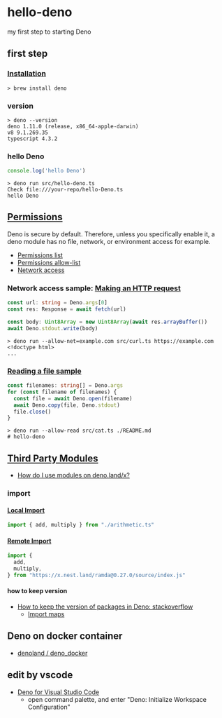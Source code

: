 # hello-deno

my first step to starting Deno

## first step

### [Installation](https://deno.land/#installation)

```shell
> brew install deno
```

### version

```shell
> deno --version
deno 1.11.0 (release, x86_64-apple-darwin)
v8 9.1.269.35
typescript 4.3.2
```

### hello Deno

```ts
console.log('hello Deno')
```

```shell
> deno run src/hello-deno.ts
Check file:///your-repo/hello-Deno.ts
hello Deno
```

## [Permissions](https://deno.land/manual@v1.11.0/getting_started/permissions)

Deno is secure by default. Therefore, unless you specifically enable it, a deno module has no file, network, or environment access for example.

- [Permissions list](https://deno.land/manual@v1.11.0/getting_started/permissions#permissions-list)
- [Permissions allow-list](https://deno.land/manual@v1.11.0/getting_started/permissions#permissions-allow-list)
- [Network access](https://deno.land/manual@v1.11.0/getting_started/permissions#network-access)

### Network access sample: [Making an HTTP request](https://deno.land/manual/getting_started/first_steps#making-an-http-request)

```ts
const url: string = Deno.args[0]
const res: Response = await fetch(url)

const body: Uint8Array = new Uint8Array(await res.arrayBuffer())
await Deno.stdout.write(body)
```

```shell
> deno run --allow-net=example.com src/curl.ts https://example.com
<!doctype html>
...
```

### [Reading a file sample](https://deno.land/manual/getting_started/first_steps#reading-a-file)

```ts
const filenames: string[] = Deno.args
for (const filename of filenames) {
  const file = await Deno.open(filename)
  await Deno.copy(file, Deno.stdout)
  file.close()
}
```

```shell
> deno run --allow-read src/cat.ts ./README.md
# hello-deno
```

## [Third Party Modules](https://deno.land/x)

- [How do I use modules on deno.land/x?](https://deno.land/x#info)

### import

#### [Local Import](https://deno.land/manual@v1.11.0/examples/import_export#local-import)

```ts
import { add, multiply } from "./arithmetic.ts"
```

#### [Remote Import](https://deno.land/manual@v1.11.0/examples/import_export#remote-import)

```ts
import {
  add,
  multiply,
} from "https://x.nest.land/ramda@0.27.0/source/index.js"
```

#### how to keep version

- [How to keep the version of packages in Deno: stackoverflow](https://stackoverflow.com/questions/64496938/how-to-keep-the-version-of-packages-in-deno)
  - [Import maps](https://deno.land/manual/linking_to_external_code/import_maps)

## Deno on docker container

- [denoland / deno_docker](https://github.com/denoland/deno_docker)

## edit by vscode

- [Deno for Visual Studio Code](https://marketplace.visualstudio.com/items?itemName=denoland.vscode-deno)
  - open command palette, and enter "Deno: Initialize Workspace Configuration"

